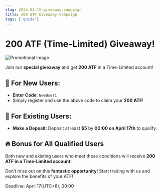 ```yaml
---
slug: 2024-04-15-giveaway-campaign
title: 200 ATF Giveaway Campaign
tags: ['guide']
---
```


# 200 ATF (Time-Limited) Giveaway! 

![Promotional Image](https://nftstorage.link/ipfs/bafkreiclevvh6on43x2ymptrhgjbino43c7g3bhfo3zupajdyirwq4obza)

Join our **special giveaway** and get **200 ATF** in a Time-Limited account!

## 🌟 For New Users:
- **Enter Code**: `NewUser1`
- Simply register and use the above code to claim your **200 ATF**!

## 🌟 For Existing Users:
- **Make a Deposit**: Deposit at least **$5** by **00:00 on April 17th** to qualify.

## 🔥 Bonus for All Qualified Users
Both new and existing users who meet these conditions will receive **200 ATF in a Time-Limited account**!

Don’t miss out on this **fantastic opportunity**! Start trading with us and explore the benefits of your ATF!

Deadline: April 17(UTC+8), 00:00
